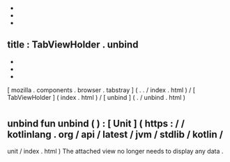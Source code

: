 -
-
-
title
:
TabViewHolder
.
unbind
-
-
-
-
[
mozilla
.
components
.
browser
.
tabstray
]
(
.
.
/
index
.
html
)
/
[
TabViewHolder
]
(
index
.
html
)
/
[
unbind
]
(
.
/
unbind
.
html
)
#
unbind
fun
unbind
(
)
:
[
Unit
]
(
https
:
/
/
kotlinlang
.
org
/
api
/
latest
/
jvm
/
stdlib
/
kotlin
/
-
unit
/
index
.
html
)
The
attached
view
no
longer
needs
to
display
any
data
.
